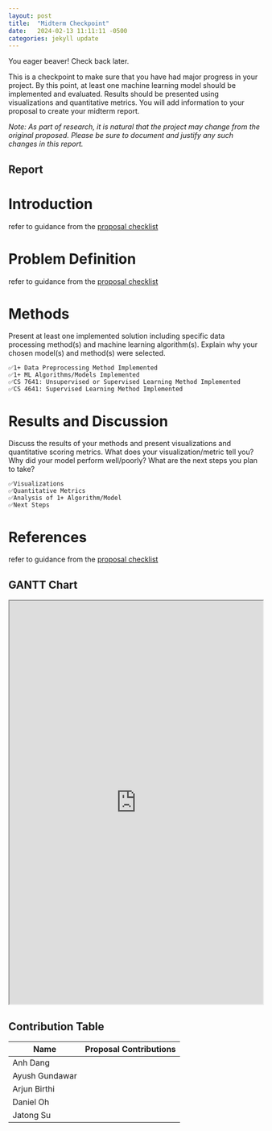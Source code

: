```yaml
---
layout: post
title:  "Midterm Checkpoint"
date:   2024-02-13 11:11:11 -0500
categories: jekyll update
---
```


You eager beaver! Check back later.

This is a checkpoint to make sure that you have had major progress in your project. By this point, at least one machine learning model should be implemented and evaluated. Results should be presented using visualizations and quantitative metrics. You will add information to your proposal to create your midterm report.

_Note: As part of research, it is natural that the project may change from the original proposed. Please be sure to document and justify any such changes in this report._


## Report

# Introduction
refer to guidance from the [proposal checklist][proposal-checklist-link]

# Problem Definition
refer to guidance from the [proposal checklist][proposal-checklist-link]

# Methods
Present at least one implemented solution including specific data processing method(s) and machine learning algorithm(s). Explain why your chosen model(s) and method(s) were selected.

```
✅1+ Data Preprocessing Method Implemented
✅1+ ML Algorithms/Models Implemented
✅CS 7641: Unsupervised or Supervised Learning Method Implemented
✅CS 4641: Supervised Learning Method Implemented
```

# Results and Discussion
Discuss the results of your methods and present visualizations and quantitative scoring metrics. What does your visualization/metric tell you? Why did your model perform well/poorly? What are the next steps you plan to take?

```
✅Visualizations
✅Quantitative Metrics
✅Analysis of 1+ Algorithm/Model
✅Next Steps
```

# References
refer to guidance from the [proposal checklist][proposal-checklist-link]

## GANTT Chart

<iframe src="https://docs.google.com/spreadsheets/d/e/2PACX-1vQPLR3jTE39V2K0tIGH1kdZo5IN6oRspdIzQzABtd7MeiOdOoaVEUMRmsrYv4d63a6HDr7mUs0Uc939/pubhtml?widget=true&amp;headers=false" width="100%" height="800"></iframe>

## Contribution Table

| Name           | Proposal Contributions           |
| -------------- | -------------------------------- |
| Anh Dang       |  |
| Ayush Gundawar |  |
| Arjun Birthi   |  |
| Daniel Oh      |  |
| Jatong Su      |  |

[proposal-checklist-link]: https://mahdi-roozbahani.github.io/CS46417641-spring2024/docs/grading/project-breakdown/proposal/#proposal-sections--checklist